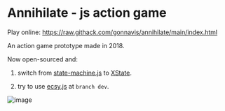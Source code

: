 # Annihilate - js action game

Play online: https://raw.githack.com/gonnavis/annihilate/main/index.html

An action game prototype made in 2018.

Now open-sourced and:

1. switch from <a href="https://github.com/jakesgordon/javascript-state-machine" target="_blank">state-machine.js</a> to <a href="https://github.com/statelyai/xstate" target="_blank">XState</a>.

2. try to use <a href="https://github.com/ecsyjs/ecsy" target="_blank">ecsy.js</a> at `branch dev`.

![image](https://user-images.githubusercontent.com/10785634/118347405-b6f14b80-b575-11eb-9269-38ef89051949.png)
